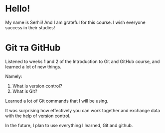 # Hello! 
My name is Serhii!
And I am grateful for this course. I wish everyone success in their studies!

# Git та GitHub
Listened to weeks 1 and 2 of the Introduction to Git and GitHub course, and
learned a lot of new things.

Namely:
1. What is version control?
2. What is Git?

Learned a lot of Git commands that I will be using.

It was surprising how effectively you can work together and exchange data with the help of version control.

In the future, I plan to use everything I learned, Git and github.
